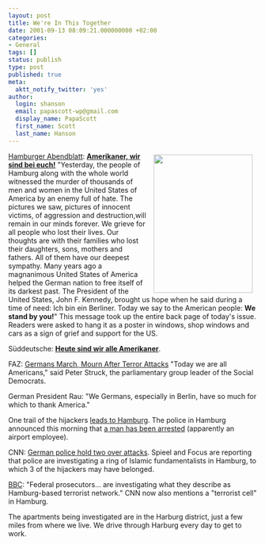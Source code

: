 ```yaml
---
layout: post
title: We're In This Together
date: 2001-09-13 08:09:21.000000000 +02:00
categories:
- General
tags: []
status: publish
type: post
published: true
meta:
  aktt_notify_twitter: 'yes'
author:
  login: shanson
  email: papascott-wp@gmail.com
  display_name: PapaScott
  first_name: Scott
  last_name: Hanson
---
```

<p><img src="http://www.papascott.de/wordpress/wp-content/uploads/2001/09/s1poster.jpg" width="200" height="279" hspace="10" vspace="5" border="0" align="right" /><a href="http://www.abendblatt.de">Hamburger Abendblatt</a>: <a href="http://www.abendblatt.de/contents/ha/new/allgemeines/html/130901/HINWEIS6.HTM"><b>Amerikaner, wir sind bei euch!</b></a> "Yesterday, the people of Hamburg  along with the whole world  witnessed the murder of thousands of men and women in the United States of America by an enemy full of hate. The pictures we saw, pictures of innocent victims, of aggression and destruction,will remain in our minds forever. We grieve for all people who lost their lives. Our thoughts are with their families who lost their daughters, sons, mothers and fathers. All of them have our deepest sympathy. Many years ago a magnanimous United States of America helped the German nation to free itself of its darkest past. The President of the United States, John F. Kennedy, brought us hope when he said during a time of need:  Ich bin ein Berliner.  Today we say to the American people: <b>We stand by you!</b>" This message took up the entire back page of today's issue. Readers were asked to hang it as a poster in windows, shop windows and cars as a sign of grief and support for the US.  </p>
<p>Süddeutsche: <a href="http://www.sueddeutsche.de/aktuell/sz/artikel77054.php"><b>Heute sind wir alle Amerikaner</b></a>. </p>
<p>FAZ: <a href="http://www.faz.com/IN/INtemplates/eFAZ/docmain.asp?rub=&#123;B1311FCC-FBFB-11D2-B228-00105A9CAF88&#125;&doc=&#123;7586AE23-FEC0-4683-906F-3B0351D88C3C&#125;">Germans March, Mourn After Terror Attacks</a> "Today we are all Americans," said Peter Struck, the parliamentary group leader of the Social Democrats.</p>
<p>German President Rau: "We Germans, especially in Berlin, have so much for which to thank America."</p>
<p>One trail of the hijackers <a href="http://us.news2.yimg.com/f/42/31/7m/dailynews.yahoo.com/h/ap/20010912/us/germany_attacks_investigation_1.html">leads to Hamburg</a>. The police in Hamburg announced this morning that <a href="http://www.spiegel.de/politik/ausland/0,1518,156883,00.html">a man has been arrested</a> (apparently an airport employee).</p>
<p>CNN: <a href="http://www.cnn.com/2001/WORLD/europe/09/13/germany.flat/index.html">German police hold two over attacks</a>. Spieel and Focus are reporting that police are investigating a ring of Islamic fundamentalists in Hamburg, to which 3 of the hijackers may have belonged. </p>
<p><a href="http://news.bbc.co.uk/hi/english/world/americas/newsid_1541000/1541963.stm">BBC</a>: "Federal prosecutors... are investigating what they describe as Hamburg-based terrorist network." CNN now also mentions a "terrorist cell" in Hamburg.</p>
<p>The apartments being investigated are in the Harburg district, just a few miles from where we live. We drive through Harburg every day to get to work.</p>
